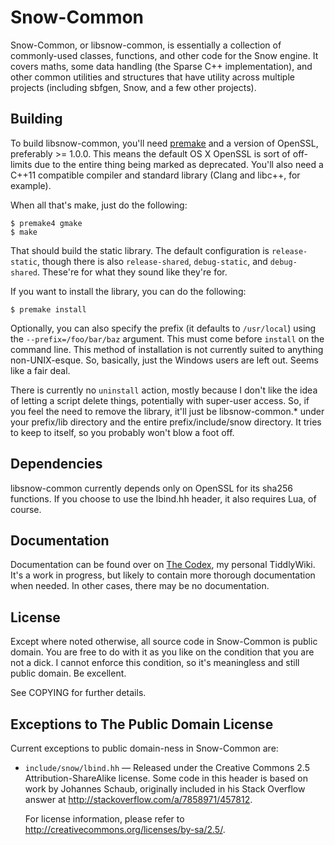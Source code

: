 # Snow-Common

Snow-Common, or libsnow-common, is essentially a collection of commonly-used
classes, functions, and other code for the Snow engine. It covers maths, some
data handling (the Sparse C++ implementation), and other common utilities and
structures that have utility across multiple projects (including sbfgen, Snow,
and a few other projects).

## Building

To build libsnow-common, you'll need [premake] and a version of OpenSSL,
preferably >= 1.0.0. This means the default OS X OpenSSL is sort of off-limits
due to the entire thing being marked as deprecated. You'll also need a C++11
compatible compiler and standard library (Clang and libc++, for example).

When all that's make, just do the following:

[premake]: http://industriousone.com/premake

    $ premake4 gmake
    $ make

That should build the static library. The default configuration is
`release-static`, though there is also `release-shared`, `debug-static`, and
`debug-shared`. These're for what they sound like they're for.

If you want to install the library, you can do the following:

    $ premake install

Optionally, you can also specify the prefix (it defaults to `/usr/local`) using
the `--prefix=/foo/bar/baz` argument. This must come before `install` on the
command line. This method of installation is not currently suited to anything
non-UNIX-esque. So, basically, just the Windows users are left out. Seems like
a fair deal.

There is currently no `uninstall` action, mostly because I don't like the idea
of letting a script delete things, potentially with super-user access. So, if
you feel the need to remove the library, it'll just be libsnow-common.* under
your prefix/lib directory and the entire prefix/include/snow directory. It tries
to keep to itself, so you probably won't blow a foot off.

## Dependencies

libsnow-common currently depends only on OpenSSL for its sha256 functions. If
you choose to use the lbind.hh header, it also requires Lua, of course.

## Documentation

Documentation can be found over on [The Codex], my personal TiddlyWiki. It's a
work in progress, but likely to contain more thorough documentation when needed.
In other cases, there may be no documentation.

[The Codex]: http://spifftastic.net/codex/

## License

Except where noted otherwise, all source code in Snow-Common is public
domain. You are free to do with it as you like on the condition that you are not
a dick. I cannot enforce this condition, so it's meaningless and still public
domain. Be excellent.

See COPYING for further details.

## Exceptions to The Public Domain License

Current exceptions to public domain-ness in Snow-Common are:

* `include/snow/lbind.hh` —
    Released under the Creative Commons 2.5 Attribution-ShareAlike license. Some
    code in this header is based on work by Johannes Schaub, originally included
    in his Stack Overflow answer at <http://stackoverflow.com/a/7858971/457812>.

    For license information, please refer to
    <http://creativecommons.org/licenses/by-sa/2.5/>.
